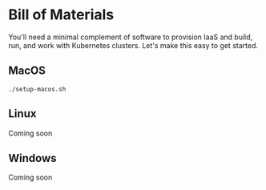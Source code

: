 # Bill of Materials

You'll need a minimal complement of software to provision IaaS and build, run, and work with Kubernetes clusters. Let's make this easy to get started.

## MacOS

```
./setup-macos.sh
```

## Linux

Coming soon


## Windows

Coming soon
